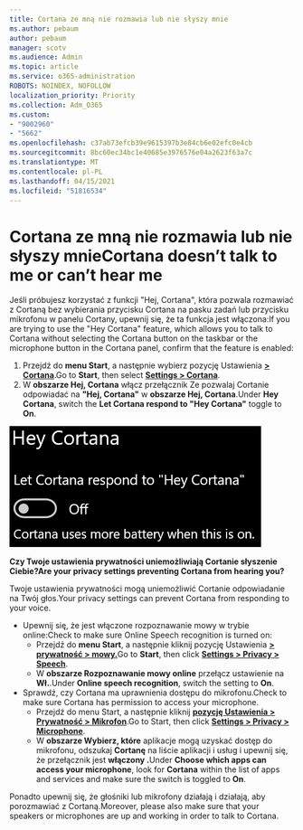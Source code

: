 ```yaml
---
title: Cortana ze mną nie rozmawia lub nie słyszy mnie
ms.author: pebaum
author: pebaum
manager: scotv
ms.audience: Admin
ms.topic: article
ms.service: o365-administration
ROBOTS: NOINDEX, NOFOLLOW
localization_priority: Priority
ms.collection: Adm_O365
ms.custom:
- "9002960"
- "5662"
ms.openlocfilehash: c37ab73efcb39e9615397b3e84cb6e02efc0e4cb
ms.sourcegitcommit: 8bc60ec34bc1e40685e3976576e04a2623f63a7c
ms.translationtype: MT
ms.contentlocale: pl-PL
ms.lasthandoff: 04/15/2021
ms.locfileid: "51816534"
---
```

# <a name="cortana-doesnt-talk-to-me-or-cant-hear-me"></a><span data-ttu-id="dae57-102">Cortana ze mną nie rozmawia lub nie słyszy mnie</span><span class="sxs-lookup"><span data-stu-id="dae57-102">Cortana doesn’t talk to me or can’t hear me</span></span>

<span data-ttu-id="dae57-103">Jeśli próbujesz korzystać z funkcji "Hej, Cortana", która pozwala rozmawiać z Cortaną bez wybierania przycisku Cortana na pasku zadań lub przycisku mikrofonu w panelu Cortany, upewnij się, że ta funkcja jest włączona:</span><span class="sxs-lookup"><span data-stu-id="dae57-103">If you are trying to use the "Hey Cortana" feature, which allows you to talk to Cortana without selecting the Cortana button on the taskbar or the microphone button in the Cortana panel, confirm that the feature is enabled:</span></span>

1. <span data-ttu-id="dae57-104">Przejdź do **menu Start**, a następnie wybierz pozycję Ustawienia **[> Cortana](ms-settings:cortana?activationSource=GetHelp)**.</span><span class="sxs-lookup"><span data-stu-id="dae57-104">Go to **Start**, then select **[Settings > Cortana](ms-settings:cortana?activationSource=GetHelp)**.</span></span>
2. <span data-ttu-id="dae57-105">W **obszarze Hej, Cortana** włącz przełącznik Ze pozwalaj Cortanie odpowiadać na **"Hej, Cortana"** w **obszarze Hej, Cortana**.</span><span class="sxs-lookup"><span data-stu-id="dae57-105">Under **Hey Cortana**, switch the **Let Cortana respond to "Hey Cortana"** toggle to **On**.</span></span>

![Hej, Cortana](media/hey-cortana.png)

<span data-ttu-id="dae57-107">**Czy Twoje ustawienia prywatności uniemożliwiają Cortanie słyszenie Ciebie?**</span><span class="sxs-lookup"><span data-stu-id="dae57-107">**Are your privacy settings preventing Cortana from hearing you?**</span></span>

<span data-ttu-id="dae57-108">Twoje ustawienia prywatności mogą uniemożliwić Cortanie odpowiadanie na Twój głos.</span><span class="sxs-lookup"><span data-stu-id="dae57-108">Your privacy settings can prevent Cortana from responding to your voice.</span></span>
- <span data-ttu-id="dae57-109">Upewnij się, że jest włączone rozpoznawanie mowy w trybie online:</span><span class="sxs-lookup"><span data-stu-id="dae57-109">Check to make sure Online Speech recognition is turned on:</span></span>
    - <span data-ttu-id="dae57-110">Przejdź do **menu Start**, a następnie kliknij pozycję Ustawienia **[> prywatność > mowy.](ms-settings:privacy-speech?activationSource=GetHelp)**</span><span class="sxs-lookup"><span data-stu-id="dae57-110">Go to **Start**, then click **[Settings > Privacy > Speech](ms-settings:privacy-speech?activationSource=GetHelp)**.</span></span>
    - <span data-ttu-id="dae57-111">W **obszarze Rozpoznawanie mowy online** przełącz ustawienie na **Wł.**.</span><span class="sxs-lookup"><span data-stu-id="dae57-111">Under **Online speech recognition**, switch the setting to **On**.</span></span>
- <span data-ttu-id="dae57-112">Sprawdź, czy Cortana ma uprawnienia dostępu do mikrofonu.</span><span class="sxs-lookup"><span data-stu-id="dae57-112">Check to make sure Cortana has permission to access your microphone.</span></span> 
    - <span data-ttu-id="dae57-113">Przejdź do menu Start, a następnie kliknij **[pozycję Ustawienia > Prywatność > Mikrofon](ms-settings:privacy-microphone?activationSource=GetHelp)**.</span><span class="sxs-lookup"><span data-stu-id="dae57-113">Go to Start, then click **[Settings > Privacy > Microphone](ms-settings:privacy-microphone?activationSource=GetHelp)**.</span></span>
    - <span data-ttu-id="dae57-114">W **obszarze Wybierz, które** aplikacje mogą uzyskać dostęp do mikrofonu, odszukaj **Cortanę** na liście aplikacji i usług i upewnij się, że przełącznik jest **włączony .**</span><span class="sxs-lookup"><span data-stu-id="dae57-114">Under **Choose which apps can access your microphone**, look for **Cortana** within the list of apps and services and make sure the switch is toggled to **On**.</span></span>

<span data-ttu-id="dae57-115">Ponadto upewnij się, że głośniki lub mikrofony działają i działają, aby porozmawiać z Cortaną.</span><span class="sxs-lookup"><span data-stu-id="dae57-115">Moreover, please also make sure that your speakers or microphones are up and working in order to talk to Cortana.</span></span>
